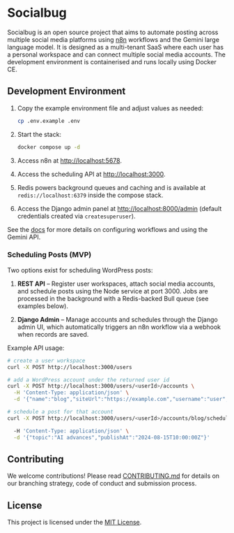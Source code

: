 # Socialbug

Socialbug is an open source project that aims to automate posting across multiple social media platforms using [n8n](https://n8n.io) workflows and the Gemini large language model. It is designed as a multi-tenant SaaS where each user has a personal workspace and can connect multiple social media accounts. The development environment is containerised and runs locally using Docker CE.


## Development Environment

1. Copy the example environment file and adjust values as needed:

   ```bash
   cp .env.example .env
   ```

2. Start the stack:

   ```bash
   docker compose up -d
   ```

3. Access n8n at [http://localhost:5678](http://localhost:5678).
4. Access the scheduling API at [http://localhost:3000](http://localhost:3000).
5. Redis powers background queues and caching and is available at `redis://localhost:6379` inside the compose stack.
6. Access the Django admin panel at [http://localhost:8000/admin](http://localhost:8000/admin) (default credentials created via `createsuperuser`).

See the [docs](docs/README.md) for more details on configuring workflows and using the Gemini API.

### Scheduling Posts (MVP)

Two options exist for scheduling WordPress posts:

1. **REST API** – Register user workspaces, attach social media accounts, and schedule posts using the Node service at port 3000. Jobs are processed in the background with a Redis-backed Bull queue (see examples below).

2. **Django Admin** – Manage accounts and schedules through the Django admin UI, which automatically triggers an n8n workflow via a webhook when records are saved.

Example API usage:

```bash
# create a user workspace
curl -X POST http://localhost:3000/users

# add a WordPress account under the returned user id
curl -X POST http://localhost:3000/users/<userId>/accounts \
  -H 'Content-Type: application/json' \
  -d '{"name":"blog","siteUrl":"https://example.com","username":"user","password":"pass","basePrompt":"Write a short tech news update about"}'

# schedule a post for that account
curl -X POST http://localhost:3000/users/<userId>/accounts/blog/schedule \

  -H 'Content-Type: application/json' \
  -d '{"topic":"AI advances","publishAt":"2024-08-15T10:00:00Z"}'
```

## Contributing

We welcome contributions! Please read [CONTRIBUTING.md](CONTRIBUTING.md) for details on our branching strategy, code of conduct and submission process.

## License

This project is licensed under the [MIT License](LICENSE).
